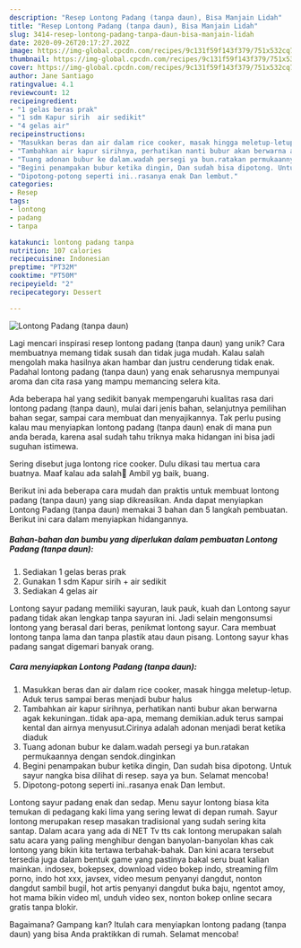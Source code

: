 ```yaml
---
description: "Resep Lontong Padang (tanpa daun), Bisa Manjain Lidah"
title: "Resep Lontong Padang (tanpa daun), Bisa Manjain Lidah"
slug: 3414-resep-lontong-padang-tanpa-daun-bisa-manjain-lidah
date: 2020-09-26T20:17:27.202Z
image: https://img-global.cpcdn.com/recipes/9c131f59f143f379/751x532cq70/lontong-padang-tanpa-daun-foto-resep-utama.jpg
thumbnail: https://img-global.cpcdn.com/recipes/9c131f59f143f379/751x532cq70/lontong-padang-tanpa-daun-foto-resep-utama.jpg
cover: https://img-global.cpcdn.com/recipes/9c131f59f143f379/751x532cq70/lontong-padang-tanpa-daun-foto-resep-utama.jpg
author: Jane Santiago
ratingvalue: 4.1
reviewcount: 12
recipeingredient:
- "1 gelas beras prak"
- "1 sdm Kapur sirih  air sedikit"
- "4 gelas air"
recipeinstructions:
- "Masukkan beras dan air dalam rice cooker, masak hingga meletup-letup. Aduk terus sampai beras menjadi bubur halus"
- "Tambahkan air kapur sirihnya, perhatikan nanti bubur akan berwarna agak kekuningan..tidak apa-apa, memang demikian.aduk terus sampai kental dan airnya menyusut.Cirinya adalah adonan menjadi berat ketika diaduk"
- "Tuang adonan bubur ke dalam.wadah persegi ya bun.ratakan permukaannya dengan sendok.dinginkan"
- "Begini penampakan bubur ketika dingin, Dan sudah bisa dipotong. Untuk sayur nangka bisa dilihat di resep. saya ya bun. Selamat mencoba!"
- "Dipotong-potong seperti ini..rasanya enak Dan lembut."
categories:
- Resep
tags:
- lontong
- padang
- tanpa

katakunci: lontong padang tanpa 
nutrition: 107 calories
recipecuisine: Indonesian
preptime: "PT32M"
cooktime: "PT50M"
recipeyield: "2"
recipecategory: Dessert

---
```



![Lontong Padang (tanpa daun)](https://img-global.cpcdn.com/recipes/9c131f59f143f379/751x532cq70/lontong-padang-tanpa-daun-foto-resep-utama.jpg)

Lagi mencari inspirasi resep lontong padang (tanpa daun) yang unik? Cara membuatnya memang tidak susah dan tidak juga mudah. Kalau salah mengolah maka hasilnya akan hambar dan justru cenderung tidak enak. Padahal lontong padang (tanpa daun) yang enak seharusnya mempunyai aroma dan cita rasa yang mampu memancing selera kita.

Ada beberapa hal yang sedikit banyak mempengaruhi kualitas rasa dari lontong padang (tanpa daun), mulai dari jenis bahan, selanjutnya pemilihan bahan segar, sampai cara membuat dan menyajikannya. Tak perlu pusing kalau mau menyiapkan lontong padang (tanpa daun) enak di mana pun anda berada, karena asal sudah tahu triknya maka hidangan ini bisa jadi suguhan istimewa.

Sering disebut juga lontong rice cooker. Dulu dikasi tau mertua cara buatnya. Maaf kalau ada salah🙏 Ambil yg baik, buang.


Berikut ini ada beberapa cara mudah dan praktis untuk membuat lontong padang (tanpa daun) yang siap dikreasikan. Anda dapat menyiapkan Lontong Padang (tanpa daun) memakai 3 bahan dan 5 langkah pembuatan. Berikut ini cara dalam menyiapkan hidangannya.

<!--inarticleads1-->

##### Bahan-bahan dan bumbu yang diperlukan dalam pembuatan Lontong Padang (tanpa daun):

1. Sediakan 1 gelas beras prak
1. Gunakan 1 sdm Kapur sirih + air sedikit
1. Sediakan 4 gelas air


Lontong sayur padang memiliki sayuran, lauk pauk, kuah dan Lontong sayur padang tidak akan lengkap tanpa sayuran ini. Jadi selain mengonsumsi lontong yang berasal dari beras, penikmat lontong sayur. Cara membuat lontong tanpa lama dan tanpa plastik atau daun pisang. Lontong sayur khas padang sangat digemari banyak orang. 

<!--inarticleads2-->

##### Cara menyiapkan Lontong Padang (tanpa daun):

1. Masukkan beras dan air dalam rice cooker, masak hingga meletup-letup. Aduk terus sampai beras menjadi bubur halus
1. Tambahkan air kapur sirihnya, perhatikan nanti bubur akan berwarna agak kekuningan..tidak apa-apa, memang demikian.aduk terus sampai kental dan airnya menyusut.Cirinya adalah adonan menjadi berat ketika diaduk
1. Tuang adonan bubur ke dalam.wadah persegi ya bun.ratakan permukaannya dengan sendok.dinginkan
1. Begini penampakan bubur ketika dingin, Dan sudah bisa dipotong. Untuk sayur nangka bisa dilihat di resep. saya ya bun. Selamat mencoba!
1. Dipotong-potong seperti ini..rasanya enak Dan lembut.


Lontong sayur padang enak dan sedap. Menu sayur lontong biasa kita temukan di pedagang kaki lima yang sering lewat di depan rumah. Sayur lontong merupakan resep masakan tradisional yang sudah sering kita santap. Dalam acara yang ada di NET Tv tts cak lontong merupakan salah satu acara yang paling menghibur dengan banyolan-banyolan khas cak lontong yang bikin kita tertawa terbahak-bahak. Dan kini acara tersebut tersedia juga dalam bentuk game yang pastinya bakal seru buat kalian mainkan. indosex, bokepsex, download video bokep indo, streaming film porno, indo hot xxx, javsex, video mesum penyanyi dangdut, nonton dangdut sambil bugil, hot artis penyanyi dangdut buka baju, ngentot amoy, hot mama bikin video ml, unduh video sex, nonton bokep online secara gratis tanpa blokir. 

Bagaimana? Gampang kan? Itulah cara menyiapkan lontong padang (tanpa daun) yang bisa Anda praktikkan di rumah. Selamat mencoba!
